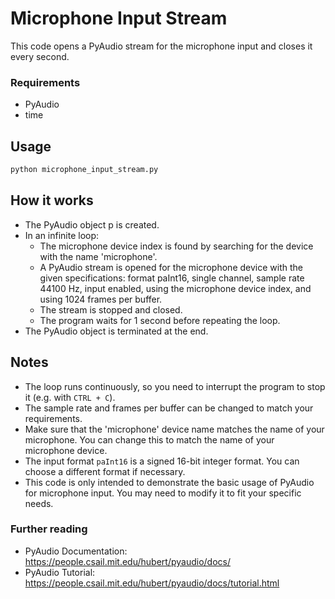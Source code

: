 
# Microphone Input Stream


This code opens a PyAudio stream for the microphone input and closes it every second.

### Requirements

- PyAudio
- time

## Usage

```Python
python microphone_input_stream.py
```


## How it works

- The PyAudio object p is created.
- In an infinite loop:
    - The microphone device index is found by searching for the device with the name 'microphone'.
    - A PyAudio stream is opened for the microphone device with the given specifications: format paInt16, single channel, sample rate 44100 Hz, input enabled, using the microphone device index, and using 1024 frames per buffer.
    - The stream is stopped and closed.
    - The program waits for 1 second before repeating the loop.
- The PyAudio object is terminated at the end.

## Notes

- The loop runs continuously, so you need to interrupt the program to stop it (e.g. with `CTRL + C`).
- The sample rate and frames per buffer can be changed to match your requirements.
- Make sure that the 'microphone' device name matches the name of your microphone. You can change this to match the name of your microphone device.
- The input format `paInt16` is a signed 16-bit integer format. You can choose a different format if necessary.
- This code is only intended to demonstrate the basic usage of PyAudio for microphone input. You may need to modify it to fit your specific needs.

### Further reading

- PyAudio Documentation: https://people.csail.mit.edu/hubert/pyaudio/docs/
- PyAudio Tutorial: https://people.csail.mit.edu/hubert/pyaudio/docs/tutorial.html

